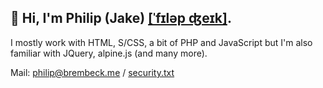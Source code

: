 ## 👋   Hi, I'm Philip (Jake) [[ˈfɪləp ʤeɪk]](https://philipbrembeck.com). 

I mostly work with HTML, S/CSS, a bit of PHP and JavaScript but I'm also familiar with JQuery, alpine.js (and many more).

Mail: <philip@brembeck.me> / [security.txt](https://cldsi.de/.well-known/security.txt)
